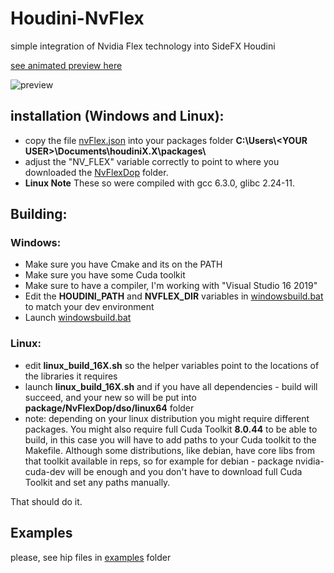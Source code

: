 # Houdini-NvFlex
simple integration of Nvidia Flex technology into SideFX Houdini

[see animated preview here](https://i.imgur.com/rKzsk49.gifv)

![preview](https://i.imgur.com/rKzsk49.gif)

## installation (Windows and Linux):
* copy the file [nvFlex.json](package/NvFlexDop/nvFlex.json) into your packages folder **C:\Users\\\<YOUR USER\>\Documents\houdiniX.X\packages\\**
* adjust the "NV_FLEX" variable correctly to point to where you downloaded the [NvFlexDop](package/NvFlexDop) folder.
* **Linux Note** These so were compiled with gcc 6.3.0, glibc 2.24-11.

## Building:

### Windows:
* Make sure you have Cmake and its on the PATH
* Make sure you have some Cuda toolkit
* Make sure to have a compiler, I'm working with "Visual Studio 16 2019"
* Edit the **HOUDINI_PATH** and **NVFLEX_DIR** variables in [windowsbuild.bat](windowsbuild.bat) to match your dev environment
* Launch [windowsbuild.bat](windowsbuild.bat)

### Linux:
 * edit **linux_build_16X.sh** so the helper variables point to the locations of the libraries it requires
 * launch **linux_build_16X.sh** and if you have all dependencies - build will succeed, and your new so will be put into **package/NvFlexDop/dso/linux64** folder
 * note: depending on your linux distribution you might require different packages. You might also require full Cuda Toolkit **8.0.44** to be able to build, in this case you will have to add paths to your Cuda toolkit to the Makefile. Although some distributions, like debian, have core libs from that toolkit available in reps, so for example for debian - package nvidia-cuda-dev will be enough and you don't have to download full Cuda Toolkit and set any paths manually.

That should do it.

## Examples

please, see hip files in [examples](package/NvFlexDop/examples) folder

